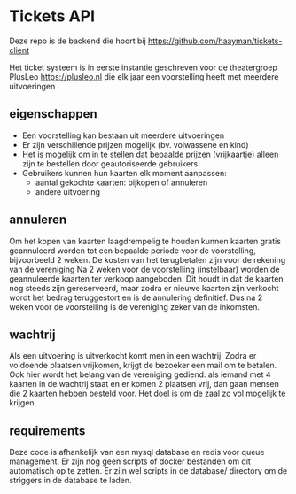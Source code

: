# Tickets API

Deze repo is de backend die hoort bij https://github.com/haayman/tickets-client

Het ticket systeem is in eerste instantie geschreven voor de theatergroep PlusLeo https://plusleo.nl die elk jaar een voorstelling heeft met meerdere uitvoeringen


## eigenschappen
- Een voorstelling kan bestaan uit meerdere uitvoeringen
- Er zijn verschillende prijzen mogelijk (bv. volwassene en kind)
- Het is mogelijk om in te stellen dat bepaalde prijzen (vrijkaartje) alleen zijn te bestellen door geautoriseerde gebruikers
- Gebruikers kunnen hun kaarten elk moment aanpassen:
  - aantal gekochte kaarten: bijkopen of annuleren
  - andere uitvoering
 
## annuleren
Om het kopen van kaarten laagdrempelig te houden kunnen kaarten gratis geannuleerd worden tot een bepaalde periode voor de voorstelling, bijvoorbeeld 2 weken. 
De kosten van het terugbetalen zijn voor de rekening van de vereniging
Na 2 weken voor de voorstelling (instelbaar) worden de geannuleerde kaarten ter verkoop aangeboden. Dit houdt in dat de kaarten nog steeds zijn gereserveerd, 
maar zodra er nieuwe kaarten zijn verkocht wordt het bedrag teruggestort en is de annulering definitief. 
Dus na 2 weken voor de voorstelling is de vereniging zeker van de inkomsten.

## wachtrij
Als een uitvoering is uitverkocht komt men in een wachtrij. Zodra er voldoende plaatsen vrijkomen, krijgt de bezoeker een mail om te betalen. 
Ook hier wordt het belang van de vereniging gediend: als iemand met 4 kaarten in de wachtrij staat en er komen 2 plaatsen vrij, dan gaan mensen die 2 kaarten hebben besteld voor. 
Het doel is om de zaal zo vol mogelijk te krijgen.

## requirements
Deze code is afhankelijk van een mysql database en redis voor queue management. Er zijn nog geen scripts of docker bestanden om dit automatisch op te zetten.
Er zijn wel scripts in de database/ directory om de striggers in de database te laden.


